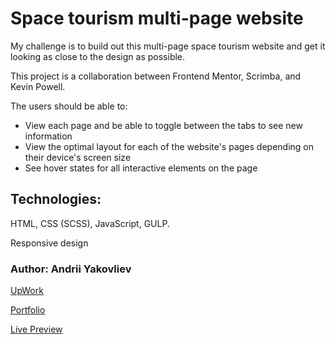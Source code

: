 # Space tourism multi-page website

My challenge is to build out this multi-page space tourism website and get it looking as close to the design as possible.

This project is a collaboration between Frontend Mentor, Scrimba, and Kevin Powell.

The users should be able to:

- View each page and be able to toggle between the tabs to see new information
- View the optimal layout for each of the website's pages depending on their device's screen size
- See hover states for all interactive elements on the page

## Technologies:

HTML, CSS (SCSS), JavaScript, GULP.

Responsive design

### Author: Andrii Yakovliev
[UpWork](https://www.upwork.com/freelancers/~01a75a9a5d09ef15a6)

[Portfolio](https://andreiyakovliev.github.io/portfolio)

[Live Preview](https://andreiyakovliev.github.io/space-tourism-website)
